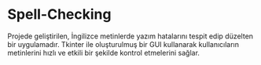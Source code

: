 # Spell-Checking
Projede geliştirilen, İngilizce metinlerde yazım hatalarını tespit edip düzelten bir uygulamadır. Tkinter ile oluşturulmuş bir GUI kullanarak kullanıcıların metinlerini hızlı ve etkili bir şekilde kontrol etmelerini sağlar.
